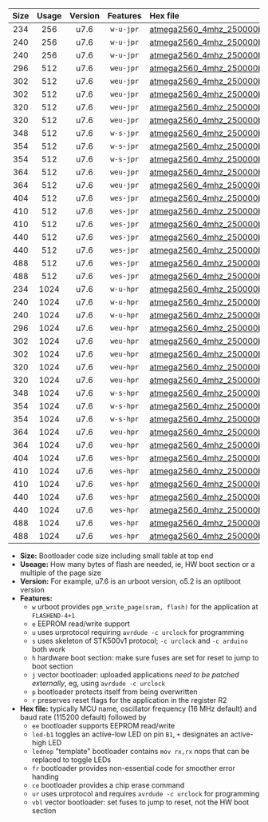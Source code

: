 |Size|Usage|Version|Features|Hex file|
|:-:|:-:|:-:|:-:|:--|
|234|256|u7.6|`w-u-jpr`|[atmega2560_4mhz_250000bps_ur_vbl.hex](https://raw.githubusercontent.com/stefanrueger/urboot/main/atmega2560_4mhz_250000bps_ur_vbl.hex)|
|240|256|u7.6|`w-u-jpr`|[atmega2560_4mhz_250000bps_led+b7_ur_vbl.hex](https://raw.githubusercontent.com/stefanrueger/urboot/main/atmega2560_4mhz_250000bps_led+b7_ur_vbl.hex)|
|240|256|u7.6|`w-u-jpr`|[atmega2560_4mhz_250000bps_lednop_ur_vbl.hex](https://raw.githubusercontent.com/stefanrueger/urboot/main/atmega2560_4mhz_250000bps_lednop_ur_vbl.hex)|
|296|512|u7.6|`weu-jpr`|[atmega2560_4mhz_250000bps_ee_ur_vbl.hex](https://raw.githubusercontent.com/stefanrueger/urboot/main/atmega2560_4mhz_250000bps_ee_ur_vbl.hex)|
|302|512|u7.6|`weu-jpr`|[atmega2560_4mhz_250000bps_ee_led+b7_ur_vbl.hex](https://raw.githubusercontent.com/stefanrueger/urboot/main/atmega2560_4mhz_250000bps_ee_led+b7_ur_vbl.hex)|
|302|512|u7.6|`weu-jpr`|[atmega2560_4mhz_250000bps_ee_lednop_ur_vbl.hex](https://raw.githubusercontent.com/stefanrueger/urboot/main/atmega2560_4mhz_250000bps_ee_lednop_ur_vbl.hex)|
|320|512|u7.6|`weu-jpr`|[atmega2560_4mhz_250000bps_ee_led+b7_fr_ur_vbl.hex](https://raw.githubusercontent.com/stefanrueger/urboot/main/atmega2560_4mhz_250000bps_ee_led+b7_fr_ur_vbl.hex)|
|320|512|u7.6|`weu-jpr`|[atmega2560_4mhz_250000bps_ee_lednop_fr_ur_vbl.hex](https://raw.githubusercontent.com/stefanrueger/urboot/main/atmega2560_4mhz_250000bps_ee_lednop_fr_ur_vbl.hex)|
|348|512|u7.6|`w-s-jpr`|[atmega2560_4mhz_250000bps_vbl.hex](https://raw.githubusercontent.com/stefanrueger/urboot/main/atmega2560_4mhz_250000bps_vbl.hex)|
|354|512|u7.6|`w-s-jpr`|[atmega2560_4mhz_250000bps_led+b7_vbl.hex](https://raw.githubusercontent.com/stefanrueger/urboot/main/atmega2560_4mhz_250000bps_led+b7_vbl.hex)|
|354|512|u7.6|`w-s-jpr`|[atmega2560_4mhz_250000bps_lednop_vbl.hex](https://raw.githubusercontent.com/stefanrueger/urboot/main/atmega2560_4mhz_250000bps_lednop_vbl.hex)|
|364|512|u7.6|`weu-jpr`|[atmega2560_4mhz_250000bps_ee_led+b7_fr_ce_ur_vbl.hex](https://raw.githubusercontent.com/stefanrueger/urboot/main/atmega2560_4mhz_250000bps_ee_led+b7_fr_ce_ur_vbl.hex)|
|364|512|u7.6|`weu-jpr`|[atmega2560_4mhz_250000bps_ee_lednop_fr_ce_ur_vbl.hex](https://raw.githubusercontent.com/stefanrueger/urboot/main/atmega2560_4mhz_250000bps_ee_lednop_fr_ce_ur_vbl.hex)|
|404|512|u7.6|`wes-jpr`|[atmega2560_4mhz_250000bps_ee_vbl.hex](https://raw.githubusercontent.com/stefanrueger/urboot/main/atmega2560_4mhz_250000bps_ee_vbl.hex)|
|410|512|u7.6|`wes-jpr`|[atmega2560_4mhz_250000bps_ee_led+b7_vbl.hex](https://raw.githubusercontent.com/stefanrueger/urboot/main/atmega2560_4mhz_250000bps_ee_led+b7_vbl.hex)|
|410|512|u7.6|`wes-jpr`|[atmega2560_4mhz_250000bps_ee_lednop_vbl.hex](https://raw.githubusercontent.com/stefanrueger/urboot/main/atmega2560_4mhz_250000bps_ee_lednop_vbl.hex)|
|440|512|u7.6|`wes-jpr`|[atmega2560_4mhz_250000bps_ee_led+b7_fr_vbl.hex](https://raw.githubusercontent.com/stefanrueger/urboot/main/atmega2560_4mhz_250000bps_ee_led+b7_fr_vbl.hex)|
|440|512|u7.6|`wes-jpr`|[atmega2560_4mhz_250000bps_ee_lednop_fr_vbl.hex](https://raw.githubusercontent.com/stefanrueger/urboot/main/atmega2560_4mhz_250000bps_ee_lednop_fr_vbl.hex)|
|488|512|u7.6|`wes-jpr`|[atmega2560_4mhz_250000bps_ee_led+b7_fr_ce_vbl.hex](https://raw.githubusercontent.com/stefanrueger/urboot/main/atmega2560_4mhz_250000bps_ee_led+b7_fr_ce_vbl.hex)|
|488|512|u7.6|`wes-jpr`|[atmega2560_4mhz_250000bps_ee_lednop_fr_ce_vbl.hex](https://raw.githubusercontent.com/stefanrueger/urboot/main/atmega2560_4mhz_250000bps_ee_lednop_fr_ce_vbl.hex)|
|234|1024|u7.6|`w-u-hpr`|[atmega2560_4mhz_250000bps_ur.hex](https://raw.githubusercontent.com/stefanrueger/urboot/main/atmega2560_4mhz_250000bps_ur.hex)|
|240|1024|u7.6|`w-u-hpr`|[atmega2560_4mhz_250000bps_led+b7_ur.hex](https://raw.githubusercontent.com/stefanrueger/urboot/main/atmega2560_4mhz_250000bps_led+b7_ur.hex)|
|240|1024|u7.6|`w-u-hpr`|[atmega2560_4mhz_250000bps_lednop_ur.hex](https://raw.githubusercontent.com/stefanrueger/urboot/main/atmega2560_4mhz_250000bps_lednop_ur.hex)|
|296|1024|u7.6|`weu-hpr`|[atmega2560_4mhz_250000bps_ee_ur.hex](https://raw.githubusercontent.com/stefanrueger/urboot/main/atmega2560_4mhz_250000bps_ee_ur.hex)|
|302|1024|u7.6|`weu-hpr`|[atmega2560_4mhz_250000bps_ee_led+b7_ur.hex](https://raw.githubusercontent.com/stefanrueger/urboot/main/atmega2560_4mhz_250000bps_ee_led+b7_ur.hex)|
|302|1024|u7.6|`weu-hpr`|[atmega2560_4mhz_250000bps_ee_lednop_ur.hex](https://raw.githubusercontent.com/stefanrueger/urboot/main/atmega2560_4mhz_250000bps_ee_lednop_ur.hex)|
|320|1024|u7.6|`weu-hpr`|[atmega2560_4mhz_250000bps_ee_led+b7_fr_ur.hex](https://raw.githubusercontent.com/stefanrueger/urboot/main/atmega2560_4mhz_250000bps_ee_led+b7_fr_ur.hex)|
|320|1024|u7.6|`weu-hpr`|[atmega2560_4mhz_250000bps_ee_lednop_fr_ur.hex](https://raw.githubusercontent.com/stefanrueger/urboot/main/atmega2560_4mhz_250000bps_ee_lednop_fr_ur.hex)|
|348|1024|u7.6|`w-s-hpr`|[atmega2560_4mhz_250000bps.hex](https://raw.githubusercontent.com/stefanrueger/urboot/main/atmega2560_4mhz_250000bps.hex)|
|354|1024|u7.6|`w-s-hpr`|[atmega2560_4mhz_250000bps_led+b7.hex](https://raw.githubusercontent.com/stefanrueger/urboot/main/atmega2560_4mhz_250000bps_led+b7.hex)|
|354|1024|u7.6|`w-s-hpr`|[atmega2560_4mhz_250000bps_lednop.hex](https://raw.githubusercontent.com/stefanrueger/urboot/main/atmega2560_4mhz_250000bps_lednop.hex)|
|364|1024|u7.6|`weu-hpr`|[atmega2560_4mhz_250000bps_ee_led+b7_fr_ce_ur.hex](https://raw.githubusercontent.com/stefanrueger/urboot/main/atmega2560_4mhz_250000bps_ee_led+b7_fr_ce_ur.hex)|
|364|1024|u7.6|`weu-hpr`|[atmega2560_4mhz_250000bps_ee_lednop_fr_ce_ur.hex](https://raw.githubusercontent.com/stefanrueger/urboot/main/atmega2560_4mhz_250000bps_ee_lednop_fr_ce_ur.hex)|
|404|1024|u7.6|`wes-hpr`|[atmega2560_4mhz_250000bps_ee.hex](https://raw.githubusercontent.com/stefanrueger/urboot/main/atmega2560_4mhz_250000bps_ee.hex)|
|410|1024|u7.6|`wes-hpr`|[atmega2560_4mhz_250000bps_ee_led+b7.hex](https://raw.githubusercontent.com/stefanrueger/urboot/main/atmega2560_4mhz_250000bps_ee_led+b7.hex)|
|410|1024|u7.6|`wes-hpr`|[atmega2560_4mhz_250000bps_ee_lednop.hex](https://raw.githubusercontent.com/stefanrueger/urboot/main/atmega2560_4mhz_250000bps_ee_lednop.hex)|
|440|1024|u7.6|`wes-hpr`|[atmega2560_4mhz_250000bps_ee_led+b7_fr.hex](https://raw.githubusercontent.com/stefanrueger/urboot/main/atmega2560_4mhz_250000bps_ee_led+b7_fr.hex)|
|440|1024|u7.6|`wes-hpr`|[atmega2560_4mhz_250000bps_ee_lednop_fr.hex](https://raw.githubusercontent.com/stefanrueger/urboot/main/atmega2560_4mhz_250000bps_ee_lednop_fr.hex)|
|488|1024|u7.6|`wes-hpr`|[atmega2560_4mhz_250000bps_ee_led+b7_fr_ce.hex](https://raw.githubusercontent.com/stefanrueger/urboot/main/atmega2560_4mhz_250000bps_ee_led+b7_fr_ce.hex)|
|488|1024|u7.6|`wes-hpr`|[atmega2560_4mhz_250000bps_ee_lednop_fr_ce.hex](https://raw.githubusercontent.com/stefanrueger/urboot/main/atmega2560_4mhz_250000bps_ee_lednop_fr_ce.hex)|

- **Size:** Bootloader code size including small table at top end
- **Useage:** How many bytes of flash are needed, ie, HW boot section or a multiple of the page size
- **Version:** For example, u7.6 is an urboot version, o5.2 is an optiboot version
- **Features:**
  + `w` urboot provides `pgm_write_page(sram, flash)` for the application at `FLASHEND-4+1`
  + `e` EEPROM read/write support
  + `u` uses urprotocol requiring `avrdude -c urclock` for programming
  + `s` uses skeleton of STK500v1 protocol; `-c urclock` and `-c arduino` both work
  + `h` hardware boot section: make sure fuses are set for reset to jump to boot section
  + `j` vector bootloader: uploaded applications *need to be patched externally*, eg, using `avrdude -c urclock`
  + `p` bootloader protects itself from being overwritten
  + `r` preserves reset flags for the application in the register R2
- **Hex file:** typically MCU name, oscillator frequency (16 MHz default) and baud rate (115200 default) followed by
  + `ee` bootloader supports EEPROM read/write
  + `led-b1` toggles an active-low LED on pin `B1`, `+` designates an active-high LED
  + `lednop` "template" bootloader contains `mov rx,rx` nops that can be replaced to toggle LEDs
  + `fr` bootloader provides non-essential code for smoother error handing
  + `ce` bootloader provides a chip erase command
  + `ur` uses urprotocol and requires `avrdude -c urclock` for programming
  + `vbl` vector bootloader: set fuses to jump to reset, not the HW boot section
